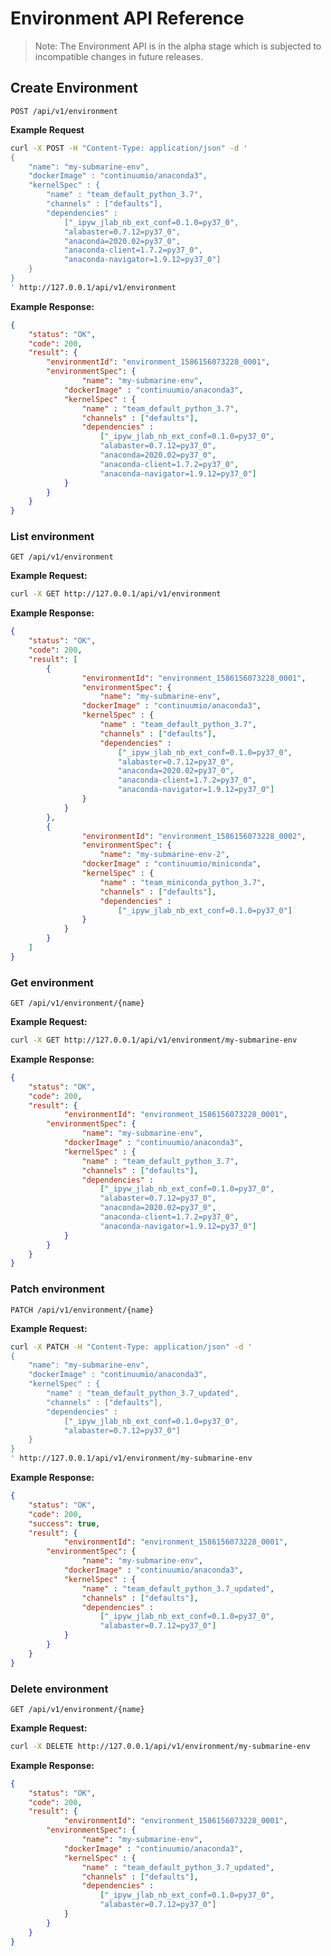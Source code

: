 <!--
Licensed to the Apache Software Foundation (ASF) under one
or more contributor license agreements.  See the NOTICE file
distributed with this work for additional information
regarding copyright ownership.  The ASF licenses this file
to you under the Apache License, Version 2.0 (the
"License"); you may not use this file except in compliance
with the License.  You may obtain a copy of the License at

  http://www.apache.org/licenses/LICENSE-2.0

Unless required by applicable law or agreed to in writing,
software distributed under the License is distributed on an
"AS IS" BASIS, WITHOUT WARRANTIES OR CONDITIONS OF ANY
KIND, either express or implied.  See the License for the
specific language governing permissions and limitations
under the License.
-->

# Environment API Reference

> Note: The Environment API is in the alpha stage which is subjected to incompatible changes in
> future releases.

## Create Environment
`POST /api/v1/environment`

**Example Request**
```sh
curl -X POST -H "Content-Type: application/json" -d '
{
	"name": "my-submarine-env",
	"dockerImage" : "continuumio/anaconda3",
	"kernelSpec" : {
		"name" : "team_default_python_3.7",
		"channels" : ["defaults"],
		"dependencies" : 
			["_ipyw_jlab_nb_ext_conf=0.1.0=py37_0", 
  			"alabaster=0.7.12=py37_0",
  			"anaconda=2020.02=py37_0",
  			"anaconda-client=1.7.2=py37_0",
  			"anaconda-navigator=1.9.12=py37_0"]
	}
}
' http://127.0.0.1/api/v1/environment
```

**Example Response:**
```json
{
    "status": "OK",
    "code": 200,
    "result": {
        "environmentId": "environment_1586156073228_0001",
        "environmentSpec": {
        		"name": "my-submarine-env",
			"dockerImage" : "continuumio/anaconda3",
			"kernelSpec" : {
				"name" : "team_default_python_3.7",
				"channels" : ["defaults"],
				"dependencies" : 
					["_ipyw_jlab_nb_ext_conf=0.1.0=py37_0", 
		  			"alabaster=0.7.12=py37_0",
		  			"anaconda=2020.02=py37_0",
		  			"anaconda-client=1.7.2=py37_0",
		  			"anaconda-navigator=1.9.12=py37_0"]
			}
		}
    }
}
```

### List environment
`GET /api/v1/environment`

**Example Request:**
```sh
curl -X GET http://127.0.0.1/api/v1/environment
```

**Example Response:**
```json
{
    "status": "OK",
    "code": 200,
    "result": [
        {
        		"environmentId": "environment_1586156073228_0001",
        		"environmentSpec": {
        			"name": "my-submarine-env",
				"dockerImage" : "continuumio/anaconda3",
				"kernelSpec" : {
					"name" : "team_default_python_3.7",
					"channels" : ["defaults"],
					"dependencies" : 
						["_ipyw_jlab_nb_ext_conf=0.1.0=py37_0", 
		  				"alabaster=0.7.12=py37_0",
		  				"anaconda=2020.02=py37_0",
		  				"anaconda-client=1.7.2=py37_0",
		  				"anaconda-navigator=1.9.12=py37_0"]
				}
			}
        },
        {
        		"environmentId": "environment_1586156073228_0002",
        		"environmentSpec": {
        			"name": "my-submarine-env-2",
				"dockerImage" : "continuumio/miniconda",
				"kernelSpec" : {
					"name" : "team_miniconda_python_3.7",
					"channels" : ["defaults"],
					"dependencies" : 
						["_ipyw_jlab_nb_ext_conf=0.1.0=py37_0"]
				}
			}
        }
    ]
}
```

### Get environment
`GET /api/v1/environment/{name}`

**Example Request:**
```sh
curl -X GET http://127.0.0.1/api/v1/environment/my-submarine-env
```

**Example Response:**
```json
{
    "status": "OK",
    "code": 200,
    "result": {
    		"environmentId": "environment_1586156073228_0001",
        "environmentSpec": {
        		"name": "my-submarine-env",
			"dockerImage" : "continuumio/anaconda3",
			"kernelSpec" : {
				"name" : "team_default_python_3.7",
				"channels" : ["defaults"],
				"dependencies" : 
					["_ipyw_jlab_nb_ext_conf=0.1.0=py37_0", 
		  			"alabaster=0.7.12=py37_0",
		  			"anaconda=2020.02=py37_0",
		  			"anaconda-client=1.7.2=py37_0",
		  			"anaconda-navigator=1.9.12=py37_0"]
			}
		}
    }
}
```

### Patch environment
`PATCH /api/v1/environment/{name}`

**Example Request:**
```sh
curl -X PATCH -H "Content-Type: application/json" -d '
{
	"name": "my-submarine-env",
	"dockerImage" : "continuumio/anaconda3",
	"kernelSpec" : {
		"name" : "team_default_python_3.7_updated",
		"channels" : ["defaults"],
		"dependencies" : 
			["_ipyw_jlab_nb_ext_conf=0.1.0=py37_0", 
  			"alabaster=0.7.12=py37_0"]
	}
}
' http://127.0.0.1/api/v1/environment/my-submarine-env
```

**Example Response:**
```json
{
    "status": "OK",
    "code": 200,
    "success": true,
    "result": {
        	"environmentId": "environment_1586156073228_0001",
        "environmentSpec": {
        		"name": "my-submarine-env",
			"dockerImage" : "continuumio/anaconda3",
			"kernelSpec" : {
				"name" : "team_default_python_3.7_updated",
				"channels" : ["defaults"],
				"dependencies" : 
					["_ipyw_jlab_nb_ext_conf=0.1.0=py37_0", 
  					"alabaster=0.7.12=py37_0"]
  			}
		}
    }
}
```

### Delete environment
`GET /api/v1/environment/{name}`

**Example Request:**
```sh
curl -X DELETE http://127.0.0.1/api/v1/environment/my-submarine-env
```

**Example Response:**
```json
{
    "status": "OK",
    "code": 200,
    "result": {
    		"environmentId": "environment_1586156073228_0001",
        "environmentSpec": {
        		"name": "my-submarine-env",
			"dockerImage" : "continuumio/anaconda3",
			"kernelSpec" : {
				"name" : "team_default_python_3.7_updated",
				"channels" : ["defaults"],
				"dependencies" : 
					["_ipyw_jlab_nb_ext_conf=0.1.0=py37_0", 
  					"alabaster=0.7.12=py37_0"]
  			}
		}
    }
}
```